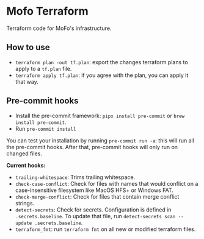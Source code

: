 # Mofo Terraform

Terraform code for MoFo's infrastructure.

## How to use

- `terraform plan -out tf.plan`: export the changes terraform plans to apply to a `tf.plan` file.
- `terraform apply tf.plan`: if you agree with the plan, you can apply it that way.

## Pre-commit hooks

- Install the pre-commit framework: `pipx install pre-commit` or `brew install pre-commit`.
- Run `pre-commit install`

You can test your installation by running `pre-commit run -a`: this will run all the pre-commit hooks. After that, pre-commit hooks will only run on changed files.

**Current hooks:**
- `trailing-whitespace`: Trims trailing whitespace.
- `check-case-conflict`: Check for files with names that would conflict on a case-insensitive filesystem like MacOS HFS+ or Windows FAT.
- `check-merge-conflict`: Check for files that contain merge conflict strings.
- `detect-secrets`: Check for secrets. Configuration is defined in `.secrets.baseline`. To update that file, run `detect-secrets scan --update .secrets.baseline`.
- `terraform_fmt`: run `terraform fmt` on all new or modified terraform files.
